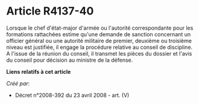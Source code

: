 # Article R4137-40

Lorsque le chef d'état-major d'armée ou l'autorité correspondante pour les formations rattachées estime qu'une demande de
sanction concernant un officier général ou une autorité militaire de premier, deuxième ou troisième niveau est justifiée, il
engage la procédure relative au conseil de discipline. A l'issue de la réunion du conseil, il transmet les pièces du dossier
et l'avis du conseil pour décision au ministre de la défense.

**Liens relatifs à cet article**

_Créé par_:

  - Décret n°2008-392 du 23 avril 2008 - art. (V)
